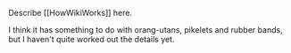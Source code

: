 Describe [[HowWikiWorks]] here.

I think it has something to do with orang-utans, pikelets and rubber bands, but I haven't quite worked out the details yet.